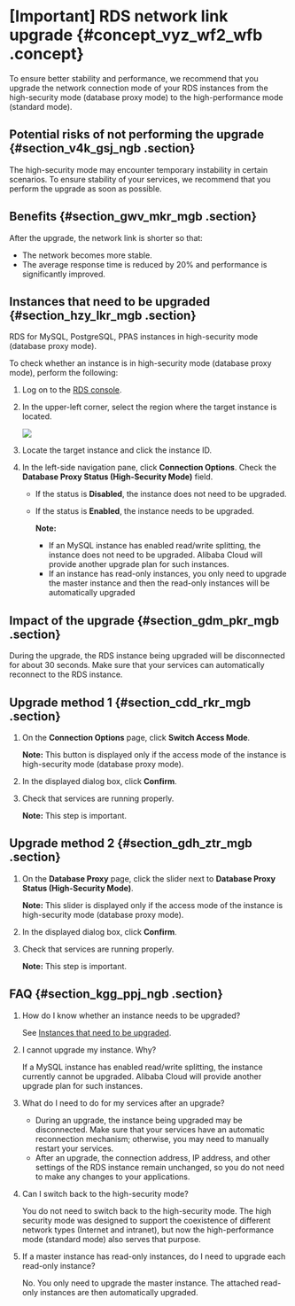 # \[Important\] RDS network link upgrade {#concept_vyz_wf2_wfb .concept}

To ensure better stability and performance, we recommend that you upgrade the network connection mode of your RDS instances from the high-security mode \(database proxy mode\) to the high-performance mode \(standard mode\).

## Potential risks of not performing the upgrade {#section_v4k_gsj_ngb .section}

The high-security mode may encounter temporary instability in certain scenarios. To ensure stability of your services, we recommend that you perform the upgrade as soon as possible.

## Benefits {#section_gwv_mkr_mgb .section}

After the upgrade, the network link is shorter so that:

-   The network becomes more stable.
-   The average response time is reduced by 20% and performance is significantly improved.

## Instances that need to be upgraded {#section_hzy_lkr_mgb .section}

RDS for MySQL, PostgreSQL, PPAS instances in high-security mode \(database proxy mode\).

To check whether an instance is in high-security mode \(database proxy mode\), perform the following:

1.  Log on to the [RDS console](https://rds.console.aliyun.com/).
2.  In the upper-left corner, select the region where the target instance is located.

    ![](http://static-aliyun-doc.oss-cn-hangzhou.aliyuncs.com/assets/img/64586/155128332037659_en-US.png)

3.  Locate the target instance and click the instance ID.
4.  In the left-side navigation pane, click **Connection Options**. Check the **Database Proxy Status \(High-Security Mode\)** field.
    -   If the status is **Disabled**, the instance does not need to be upgraded.
    -   If the status is **Enabled**, the instance needs to be upgraded.

        **Note:** 

        -   If an MySQL instance has enabled read/write splitting, the instance does not need to be upgraded. Alibaba Cloud will provide another upgrade plan for such instances.
        -   If an instance has read-only instances, you only need to upgrade the master instance and then the read-only instances will be automatically upgraded

## Impact of the upgrade {#section_gdm_pkr_mgb .section}

During the upgrade, the RDS instance being upgraded will be disconnected for about 30 seconds. Make sure that your services can automatically reconnect to the RDS instance.

## Upgrade method 1 {#section_cdd_rkr_mgb .section}

1.  On the **Connection Options** page, click **Switch Access Mode**.

    **Note:** This button is displayed only if the access mode of the instance is high-security mode \(database proxy mode\).

2.  In the displayed dialog box, click **Confirm**.
3.  Check that services are running properly.

    **Note:** This step is important.


## Upgrade method 2 {#section_gdh_ztr_mgb .section}

1.  On the **Database Proxy** page, click the slider next to **Database Proxy Status \(High-Security Mode\)**.

    **Note:** This slider is displayed only if the access mode of the instance is high-security mode \(database proxy mode\).

2.  In the displayed dialog box, click **Confirm**.
3.  Check that services are running properly.

    **Note:** This step is important.


## FAQ {#section_kgg_ppj_ngb .section}

1.  How do I know whether an instance needs to be upgraded?

    See [Instances that need to be upgraded](#section_hzy_lkr_mgb).

2.  I cannot upgrade my instance. Why?

    If a MySQL instance has enabled read/write splitting, the instance currently cannot be upgraded. Alibaba Cloud will provide another upgrade plan for such instances.

3.  What do I need to do for my services after an upgrade?
    -   During an upgrade, the instance being upgraded may be disconnected. Make sure that your services have an automatic reconnection mechanism; otherwise, you may need to manually restart your services.
    -   After an upgrade, the connection address, IP address, and other settings of the RDS instance remain unchanged, so you do not need to make any changes to your applications.
4.  Can I switch back to the high-security mode?

    You do not need to switch back to the high-security mode. The high security mode was designed to support the coexistence of different network types \(Internet and intranet\), but now the high-performance mode \(standard mode\) also serves that purpose.

5.  If a master instance has read-only instances, do I need to upgrade each read-only instance?

    No. You only need to upgrade the master instance. The attached read-only instances are then automatically upgraded.


